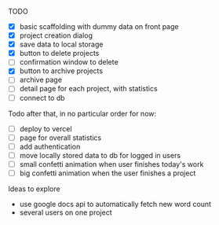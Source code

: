 TODO

- [x] basic scaffolding with dummy data on front page
- [x] project creation dialog
- [x] save data to local storage
- [x] button to delete projects
- [ ] confirmation window to delete
- [x] button to archive projects
- [ ] archive page
- [ ] detail page for each project, with statistics
- [ ] connect to db

Todo after that, in no particular order for now:

- [ ] deploy to vercel
- [ ] page for overall statistics 
- [ ] add authentication
- [ ] move locally stored data to db for logged in users
- [ ] small confetti animation when user finishes today's work
- [ ] big confetti animation when the user finishes a project

Ideas to explore

- use google docs api to automatically fetch new word count
- several users on one project

